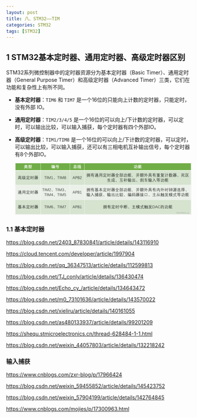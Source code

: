 ```yaml
---
layout: post
title: 八、STM32——TIM
categories: STM32
tags: [STM32]
---
```


## 1 STM32基本定时器、通用定时器、高级定时器区别

STM32系列微控制器中的定时器资源分为基本定时器（Basic Timer）、通用定时器（General Purpose Timer）和高级定时器（Advanced Timer）三类，它们在功能和复杂性上有所不同。

- **基本定时器**：`TIM6` 和 `TIM7` 是一个16位的只能向上计数的定时器，只能定时，没有外部 IO。

- **通用定时器**：`TIM2/3/4/5` 是一个16位的可以向上/下计数的定时器，可以定时，可以输出比较，可以输入捕获，每个定时器有四个外部IO。

- **高级定时器**：`TIM1/TIM8` 是一个16位的可以向上/下计数的定时器，可以定时，可以输出比较，可以输入捕获，还可以有三相电机互补输出信号，每个定时器有8个外部IO。


  ![alt text](image-1.png)

### 1.1 基本定时器

https://blog.csdn.net/2403_87830841/article/details/143116910

https://cloud.tencent.com/developer/article/1997904

https://blog.csdn.net/qq_36347513/article/details/112599813

https://blog.csdn.net/TJ_conly/article/details/136430474

https://blog.csdn.net/Echo_cy_/article/details/134643472

https://blog.csdn.net/m0_73101636/article/details/143570022

https://blog.csdn.net/xieliru/article/details/140161055

https://blog.csdn.net/as480133937/article/details/99201209

https://shequ.stmicroelectronics.cn/thread-628484-1-1.html

https://blog.csdn.net/weixin_44057803/article/details/132218242


### 输入捕获

https://www.cnblogs.com/zxr-blog/p/17966424

https://blog.csdn.net/weixin_59455852/article/details/145423752

https://blog.csdn.net/weixin_57904199/article/details/142764845


https://www.cnblogs.com/mojies/p/17300963.html